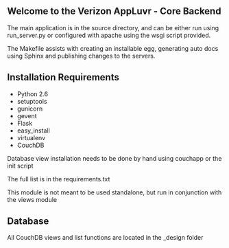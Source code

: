 

Welcome to the Verizon AppLuvr - Core Backend
---------------------------------------------

The main application is in the source directory, and can be either run using run_server.py or configured with apache using the wsgi script provided.

The Makefile assists with creating an installable egg, generating auto docs using Sphinx and publishing changes to the servers.


Installation Requirements
-------------------------

* Python 2.6
* setuptools
* gunicorn
* gevent
* Flask
* easy_install
* virtualenv
* CouchDB

Database view installation needs to be done by hand using couchapp or the init script

The full list is in the requirements.txt

This module is not meant to be used standalone, but run in conjunction with the views module

Database
--------

All CouchDB views and list functions are located in the _design folder
